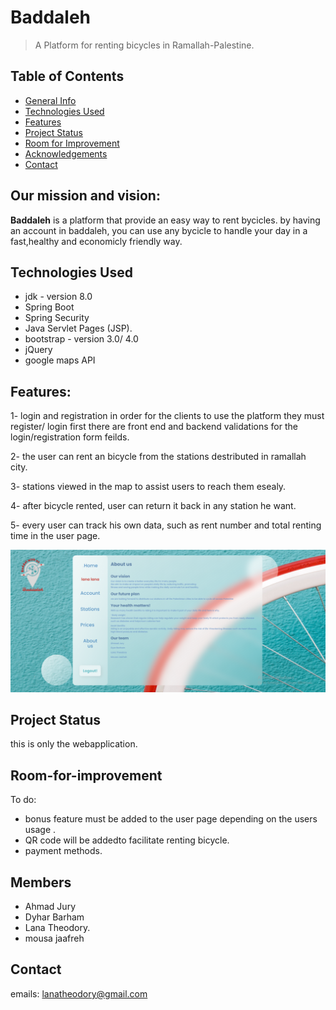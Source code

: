 # Baddaleh
> A Platform for renting bicycles in Ramallah-Palestine.

## Table of Contents
* [General Info](#our-mission)
* [Technologies Used](#technologies-used)
* [Features](#features)
* [Project Status](#project-status)
* [Room for Improvement](#room-for-improvement)
* [Acknowledgements](#members)
* [Contact](#contact)



## Our mission and vision:
**Baddaleh** is a platform that provide an easy way to rent bycicles.
by having an account in baddaleh, you can use any bycicle to handle your day in a fast,healthy and economicly friendly way. 


## Technologies Used
- jdk - version 8.0
- Spring Boot
- Spring Security
- Java Servlet Pages (JSP).
- bootstrap - version 3.0/ 4.0
- jQuery
- google maps API


## Features:

1- login and registration
in order for the clients  to use the platform they must register/ login first
there are front end and backend validations for the login/registration form feilds.

2- the user can rent  an bicycle from the stations destributed in ramallah city.

3- stations viewed in the map to assist users to reach them esealy.

4- after bicycle rented, user can return it back in any station he want. 

5- every user can track his own data, such as rent number and total renting time in the user page. 


![baddaleh](https://github.com/DiyarBarham/JavaProject/blob/main/baddaleh.PNG)
## Project Status
this is only the webapplication.

## Room-for-improvement
To do:
- bonus  feature must be added to the user page depending on the users usage .
- QR code will be addedto facilitate renting bicycle.
- payment methods.


## Members
- Ahmad Jury
- Dyhar Barham
- Lana Theodory.
- mousa jaafreh


## Contact
emails: 
lanatheodory@gmail.com

